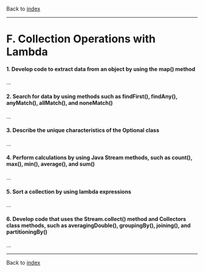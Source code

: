 Back to [index](README.md)

---
# F. Collection Operations with Lambda
#### 1. Develop code to extract data from an object by using the map() method
...
#### 2. Search for data by using methods such as findFirst(), findAny(), anyMatch(), allMatch(), and noneMatch()
...
#### 3. Describe the unique characteristics of the Optional class
...
#### 4. Perform calculations by using Java Stream methods, such as count(), max(), min(), average(), and sum()
...
#### 5. Sort a collection by using lambda expressions
...
#### 6. Develop code that uses the Stream.collect() method and Collectors class methods, such as averagingDouble(), groupingBy(), joining(), and partitioningBy()
...

---
Back to [index](README.md)
